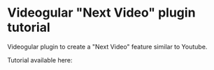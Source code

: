 # Videogular "Next Video" plugin tutorial

Videogular plugin to create a "Next Video" feature similar to Youtube.

Tutorial available here: 
